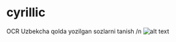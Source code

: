 # cyrillic
OCR
Uzbekcha qolda yozilgan sozlarni tanish /n
![alt text](https://github.com/githubharald/SimpleHTR/blob/master/doc/htr.png)
